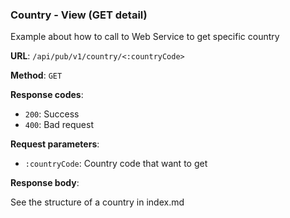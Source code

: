 ### Country - View (GET detail)

Example about how to call to Web Service to get specific country

**URL**: `/api/pub/v1/country/<:countryCode>`

**Method**: `GET`

**Response codes**:
* `200`: Success
* `400`: Bad request

**Request parameters**:
* `:countryCode`: Country code that want to get

**Response body**:

See the structure of a country in index.md